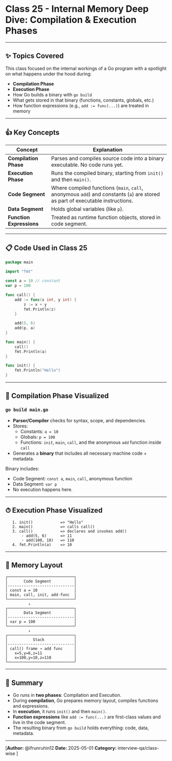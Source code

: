 # Class 25 - Internal Memory Deep Dive: Compilation & Execution Phases

---

## ✨ Topics Covered

This class focused on the internal workings of a Go program with a spotlight on what happens under the hood during:

- **Compilation Phase**
- **Execution Phase**
- How Go builds a binary with `go build`
- What gets stored in that binary (functions, constants, globals, etc.)
- How function expressions (e.g., `add := func(...)`) are treated in memory

---

## 👍 Key Concepts

| Concept                 | Explanation                                                                 |
|-------------------------|-----------------------------------------------------------------------------|
| **Compilation Phase**   | Parses and compiles source code into a binary executable. No code runs yet. |
| **Execution Phase**     | Runs the compiled binary, starting from `init()` and then `main()`.         |
| **Code Segment**        | Where compiled functions (`main`, `call`, anonymous `add`) and constants (`a`) are stored as part of executable instructions.|
| **Data Segment**        | Holds global variables (like `p`).                    |
| **Function Expressions**| Treated as runtime function objects, stored in code segment.                |

---

## 📋 Code Used in Class 25

```go
package main

import "fmt"

const a = 10 // constant
var p = 100

func call() {
	add := func(x int, y int) {
		z := x + y
		fmt.Println(z)
	}

	add(5, 6)
	add(p, a)
}

func main() {
	call()
	fmt.Println(a)
}

func init() {
	fmt.Println("Hello")
}
```

---

## 🔄 Compilation Phase Visualized

### `go build main.go`

- **Parser/Compiler** checks for syntax, scope, and dependencies.
- Stores:
  - Constants: `a = 10`
  - Globals: `p = 100`
  - Functions: `init`, `main`, `call`, and the anonymous `add` function inside `call`
- Generates a **binary** that includes all necessary machine code + metadata.

Binary includes:
- Code Segment: `const a`, `main`, `call`, anonymous function
- Data Segment: `var p`
- No execution happens here.

---

## ⏱ Execution Phase Visualized

```
   1. init()            => "Hello"
   2. main()            => calls call()
   3. call()            => declares and invokes add()
       - add(5, 6)      => 11
       - add(100, 10)   => 110
   4. fmt.Println(a)    => 10
```

---

## 🧠 Memory Layout

```
┌─────────────────────────────┐
│       Code Segment          │
│-----------------------------│
│ const a = 10                |
| main, call, init, add-func  │
└─────────────────────────────┘
          ↓
┌─────────────────────────────┐
│       Data Segment          │
│-----------------------------│
│ var p = 100                 │
└─────────────────────────────┘
          ↓
┌─────────────────────────────┐
│           Stack             │
│-----------------------------│
│ call() frame → add func     │
│   x=5,y=6,z=11              │
│   x=100,y=10,z=110          │
└─────────────────────────────┘
```

---

## 🔹 Summary

- Go runs in **two phases**: Compilation and Execution.
- During **compilation**, Go prepares memory layout, compiles functions and expressions.
- In **execution**, it runs `init()` and then `main()`.
- **Function expressions** like `add := func(...)` are first-class values and live in the code segment.
- The resulting binary from `go build` holds everything: code, data, metadata.

---

[**Author:** @ifrunruhin12
**Date:** 2025-05-01
**Category:** interview-qa/class-wise
]